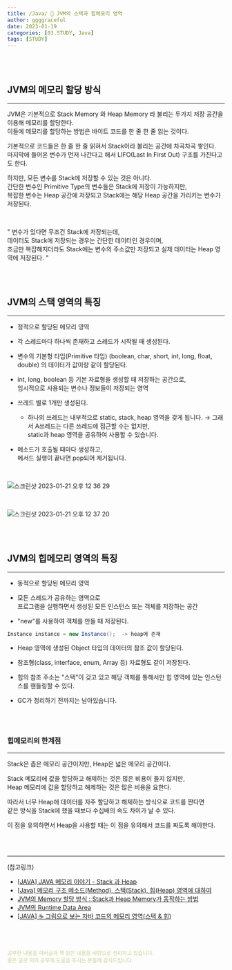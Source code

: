 ```yaml
---
title: /Java/ 💚 JVM의 스택과 힙메모리 영역
author: ggggraceful
date: 2023-01-19
categories: [03.STUDY, Java]
tags: [STUDY]
---
```


<br/>
<br/>

## JVM의 메모리 할당 방식

---

JVM은 기본적으로 Stack Memory 와 Heap Memory 라 불리는 두가지 저장 공간을 이용해 메모리를 할당한다.  
이들에 메모리를 할당하는 방법은 바이트 코드를 한 줄 한 줄 읽는 것이다.

기본적으로 코드들은 한 줄 한 줄 읽혀서 Stack이라 불리는 공간에 차곡차곡 쌓인다.  
마지막에 들어온 변수가 먼저 나간다고 해서 LIFO(Last In First Out) 구조를 가진다고도 한다.  

하지만, 모든 변수를 Stack에 저장할 수 있는 것은 아니다.  
간단한 변수인 Primitive Type의 변수들은 Stack에 저장이 가능하지만,  
복잡한 변수는 Heap 공간에 저장되고 Stack에는 해당 Heap 공간을 가리키는 변수가 저장된다.

<br/>

" 변수가 있다면 무조건 Stack에 저장되는데,  
데이터도 Stack에 저장되는 경우는 간단한 데이터인 경우이며,  
조금만 복잡해지더라도 Stack에는 변수의 주소값만 저장되고 실제 데이터는 Heap 영역에 저장된다. "

<br/>
<br/>

## JVM의 스택 영역의 특징

---

- 정적으로 할당된 메모리 영역

- 각 스레드마다 하나씩 존재하고 스레드가 시작될 때 생성된다.

- 변수의 기본형 타입(Primitive 타입) (boolean, char, short, int, long, float, double) 의 데이터가
값이랑 같이 할당된다.

- int, long, boolean 등 기본 자료형을 생성할 때 저장하는 공간으로,  
  임시적으로 사용되는 변수나 정보들이 저장되는 영역

- 쓰레드 별로 1개만 생성된다.
  - 하나의 쓰레드는 내부적으로 static, stack, heap 영역을 갖게 됩니다.
    → 그래서 A쓰레드는 다른 쓰레드에 접근할 수는 없지만,  
      static과 heap 영역을 공유하여 사용할 수 있습니다.

- 메소드가 호출될 때마다 생성하고,  
  메서드 실행이 끝나면 pop되어 제거됩니다.

<br/>

![스크린샷 2023-01-21 오후 12 36 29](https://user-images.githubusercontent.com/109974940/213841846-09c02faa-738c-4887-ae00-37a30846d70b.png)

<br/>

![스크린샷 2023-01-21 오후 12 37 20](https://user-images.githubusercontent.com/109974940/213841870-732c0111-0928-4a16-bc32-dd110c9a3dc9.png)

<br/>
<br/>

## JVM의 힙메모리 영역의 특징

---

- 동적으로 할당된 메모리 영역

- 모든 스레드가 공유하는 영역으로  
  프로그램을 실행하면서 생성된 모든 인스턴스 또는 객체를 저장하는 공간

- "new"를 사용하여 객체를 만들 때 저장된다.

```java
Instance instance = new Instance();  -> heap에 존재
```

- Heap 영역에 생성된 Object 타입의 데이터의 참조 값이 할당된다.

- 참조형(class, interface, enum, Array 등) 자료형도 같이 저장된다.

- 힙의 참조 주소는 "스택"이 갖고 있고 해당 객체를 통해서만 힙 영역에 있는 인스턴스를 핸들링할 수 있다.

- GC가 정리하기 전까지는 남아있습니다.

<br/>
<br/>

### 힙메모리의 한계점

---

Stack은 좁은 메모리 공간이지만, Heap은 넓은 메모리 공간이다.   

Stack 메모리에 값을 할당하고 해제하는 것은 많은 비용이 들지 않지만,   
Heap 메모리에 값을 할당하고 해제하는 것은 많은 비용을 요한다.   

따라서 너무 Heap에 데이터를 자주 할당하고 해제하는 방식으로 코드를 짠다면   
같은 방식을 Stack에 했을 때보다 수십배의 속도 차이가 날 수 있다.   

이 점을 유의하면서 Heap을 사용할 때는 이 점을 유의해서 코드를 짜도록 해야한다. 


<br/>
<br/>

---

(참고링크)

- [[JAVA] JAVA 메모리 이야기 - Stack 과 Heap](https://devkingdom.tistory.com/226)
- [[Java] 메모리 구조 메소드(Method), 스택(Stack), 힙(Heap) 영역에 대하여](https://coding-factory.tistory.com/830)
- [JVM의 Memory 할당 방식 : Stack과 Heap Memory가 동작하는 방법](https://kotlinworld.com/310)
- [JVM의 Runtime Data Area](https://www.holaxprogramming.com/2013/07/16/java-jvm-runtime-data-area/)
- [[JAVA] ☕ 그림으로 보는 자바 코드의 메모리 영역(스택 & 힙)](https://inpa.tistory.com/entry/JAVA-%E2%98%95-%EA%B7%B8%EB%A6%BC%EC%9C%BC%EB%A1%9C-%EB%B3%B4%EB%8A%94-%EC%9E%90%EB%B0%94-%EC%BD%94%EB%93%9C%EC%9D%98-%EB%A9%94%EB%AA%A8%EB%A6%AC-%EC%98%81%EC%97%AD%EC%8A%A4%ED%83%9D-%ED%9E%99)

<br/>
<br/>

<span style="font-size: 12px; color:  #cbce91"> 공부한 내용을 여러글과 책 읽은 내용을 바탕으로 정리하고 있습니다.</span>  
<span style="font-size: 12px; color:  #cbce91"> 좋은 글로 저의 공부에 도움을 주시는 분들께 감사드립니다. </span>


<!--

❤️면접예상질문 ❤️

-->
